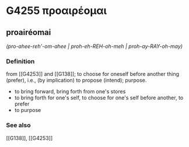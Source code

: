 # G4255 προαιρέομαι

## proairéomai

_(pro-ahee-reh'-om-ahee | proh-eh-REH-oh-meh | proh-ay-RAY-oh-may)_

### Definition

from [[G4253]] and [[G138]]; to choose for oneself before another thing (prefer), i.e., (by implication) to propose (intend); purpose.

- to bring forward, bring forth from one's stores
- to bring forth for one's self, to choose for one's self before another, to prefer
- to purpose

### See also

[[G138]], [[G4253]]

